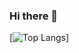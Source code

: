 ### Hi there 👋

[![Top Langs](https://github-readme-stats.vercel.app/api/top-langs/?username=Solosx)]
